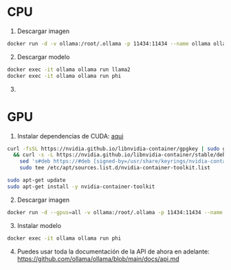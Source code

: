 # CPU

1. Descargar imagen
```bash
docker run -d -v ollama:/root/.ollama -p 11434:11434 --name ollama ollama/ollama
```
2. Descargar modelo 
```bash
docker exec -it ollama ollama run llama2
docker exec -it ollama ollama run phi
```
3. 

# GPU
1. Instalar dependencias de CUDA: [aqui](https://docs.nvidia.com/datacenter/cloud-native/container-toolkit/latest/install-guide.html#installation)
```bash
curl -fsSL https://nvidia.github.io/libnvidia-container/gpgkey | sudo gpg --dearmor -o /usr/share/keyrings/nvidia-container-toolkit-keyring.gpg \
  && curl -s -L https://nvidia.github.io/libnvidia-container/stable/deb/nvidia-container-toolkit.list | \
    sed 's#deb https://#deb [signed-by=/usr/share/keyrings/nvidia-container-toolkit-keyring.gpg] https://#g' | \
    sudo tee /etc/apt/sources.list.d/nvidia-container-toolkit.list

sudo apt-get update
sudo apt-get install -y nvidia-container-toolkit
```
2. Descargar imagen
```bash
docker run -d --gpus=all -v ollama:/root/.ollama -p 11434:11434 --name ollama ollama/ollama
```

3. Instalar modelo
```bash
docker exec -it ollama ollama run phi
```

4. Puedes usar toda la documentación de la API de ahora en adelante: https://github.com/ollama/ollama/blob/main/docs/api.md